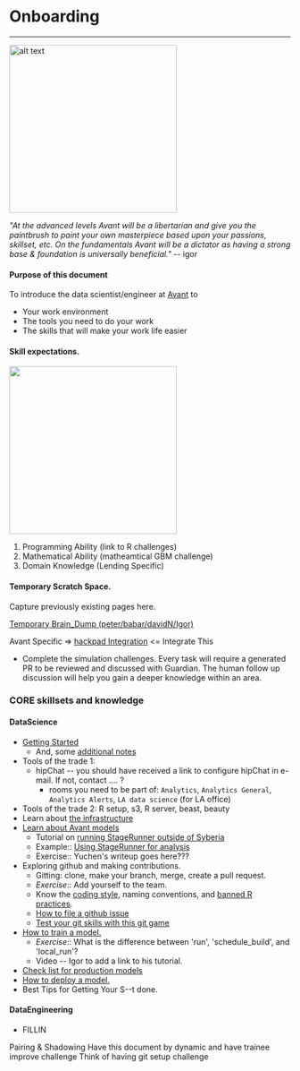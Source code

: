# Onboarding

***
<img src="https://upload.wikimedia.org/wikipedia/commons/7/79/AC97-0295-13_a.jpeg" alt="alt text" width="300" height="300">

*"At the advanced levels Avant will be a libertarian and give you the paintbrush to paint your own masterpiece based upon your passions, skillset, etc. On the fundamentals Avant will be a dictator as having a strong base & foundation is universally beneficial."* -- igor

#### Purpose of this document
To introduce the data scientist/engineer at [Avant](https://www.avant.com/ "Avant") to
* Your work environment
* The tools you need to do your work
* The skills that will make your work life easier

#### Skill expectations.
<img src="http://www.ibm.com/developerworks/library/os-datascience/figure1.png" width="300" height="300">

1. Programming Ability (link to R challenges)
2. Mathematical Ability (matheamtical GBM challenge)
3. Domain Knowledge (Lending Specific)

#### Temporary Scratch Space.

Capture previously existing pages here.

[Temporary Brain_Dump (peter/babar/davidN/Igor)](
https://docs.google.com/document/d/1lotfElPA7mgUxRZybu2uQ-W6VbppnHFMELV9GYzAkfM/edit)

Avant Specific =>
[hackpad Integration](https://avantdatascience.hackpad.com/Start-Here-rmZTFkC8X3x) <= Integrate This

* Complete the simulation challenges. Every task will require a generated PR to be reviewed and discussed with Guardian. The human follow up discussion will help you gain a deeper knowledge within an area.

### CORE skillsets and knowledge

#### DataScience
* [Getting Started](https://github.com/avantcredit/avant-analytics/wiki "Start Here")
  * And, some [additional notes](https://avantdatascience.hackpad.com/How-do-I-get-startedminimum-tools-needed-to-setup-your-work-stationeveryone-xGL9NSvHAaR)
* Tools of the trade 1:
  * hipChat -- you should have received a link to configure hipChat in e-mail.  If not, contact .... ?
    * rooms you need to be part of: `Analytics`, `Analytics General`, `Analytics Alerts`, `LA data science` (for LA office)
* Tools of the trade 2: R setup, s3, R server, beast, beauty
* Learn about [the infrastructure](https://github.com/avantcredit/avant-analytics/blob/master/README.md)
* [Learn about Avant models](https://github.com/avantcredit/avant-analytics/wiki/Getting-started-with-Avant-models-and-data "Avant Models")
  * Tutorial on [running StageRunner outside of Syberia](https://github.com/avantcredit/avant-analytics/wiki/How-to-use-StageRunner-(outside-of-Syberia))
  * Example:: [Using StageRunner for analysis](https://github.com/avantcredit/avant-analytics/tree/prepayment_refi_offer_feasibility/models/dev/experimental/prepayment_analysis)
  * Exercise:: Yuchen's writeup goes here???
* Exploring github and making contributions.
  * Gitting: clone, make your branch, merge, create a pull request.
  * *Exercise*:: Add yourself to the team.
  * Know the [coding style](https://github.com/avantcredit/avant-analytics/wiki/R-Style-Guide), naming conventions, and [banned R practices](https://github.com/avantcredit/avant-analytics/wiki/Banned-R-Practices "banned").
  * [How to file a github issue](https://guides.github.com/features/issues/ "git issue")
  * [Test your git skills with this git game](https://github.com/git-game/git-game "git game")
* [How to train a model.](https://github.com/avantcredit/avant-analytics/blob/master/models/README.md "Train")
  * *Exercise*:: What is the difference between 'run', 'schedule_build', and 'local_run'?
  * Video -- Igor to add a link to his tutorial.
* [Check list for production models](https://github.com/avantcredit/avant-analytics/wiki/Check-list-for-production-models "Model checklist")
* [How to deploy a model.](https://github.com/avantcredit/avant-analytics/blob/master/culture/deployment.md "Deploy a model")
* Best Tips for Getting Your S--t done.

#### DataEngineering
* FILLIN

Pairing & Shadowing
Have this document by dynamic and have trainee improve challenge
Think of having git setup challenge
